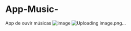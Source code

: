 # App-Music-
App de ouvir músicas 
![image](https://github.com/KahEsteves/App-Music-/assets/119414356/92351177-d7b4-4ee9-9490-96658ca9faa5)
![Uploading image.png…]()


